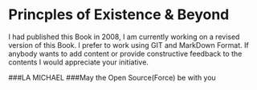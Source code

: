 # Princples of Existence & Beyond

I had published this Book in 2008, I am currently working on a revised version of this Book.
I prefer to work using GIT and MarkDown Format.
If anybody wants to add content or provide constructive feedback to the contents I would appreciate your initiative.

###LA MICHAEL
###May the Open Source(Force) be with you
